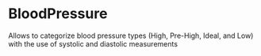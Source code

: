 # BloodPressure
Allows to categorize blood pressure types (High, Pre-High, Ideal, and Low) with the use of systolic and diastolic measurements 
